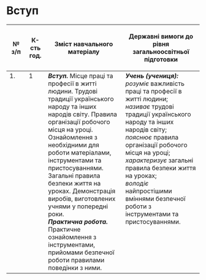 # Вступ

<table>
<thead>
  <tr>
    <th width="10%" align="center"><p>№ з/п</p></td>
    <th width="10%" align="center"><p>К-сть год.</p></td>
    <th width="40%" align="center"><p>Зміст навчального матеріалу</p></td>
    <th width="60%" align="center"><p>Державні вимоги до рівня загальноосвітньої підготовки</p></td>
  </tr>
</thead>
<tbody>
  <tr>
    <td width="10%" style="vertical-align:top !important;">
1.</td>
    <td width="10%" style="vertical-align:top !important;">
1</td>
    <td width="40%" style="vertical-align:top !important;">
<b><i>Вступ.</i></b> Місце праці та професії в житті людини. Трудові традиції українського народу та інших народів світу. Правила організації робочого місця на уроці. Ознайомлення з необхідними для роботи матеріалами, інструментами та пристосуваннями. Загальні правила безпеки життя на уроках. Демонстрація виробів, виготовлених учнями у попередні роки.<br>
<b><i>Практична робота.</i></b> Практичне ознайомлення з інструментами, прийомами безпечної роботи правилами поведінки з ними.</td>
    <td width="60%" style="vertical-align:top !important;">
<i><b>Учень (учениця):</b></i><br>
<i>розуміє</i> важливість праці та професії в житті людини;<br> 
<i>називає</i> трудові традиції українського народу та інших народів світу;<br>
<i>пояснює</i> правила організації робочого місця на уроці; <br>
<i>характеризує</i> загальні правила безпеки життя на уроках; <br>
<i>володіє</i> найпростішими вміннями безпечної роботи з інструментами та пристосуваннями.<br>
</td>
  </tr>
</tbody>
</table>
